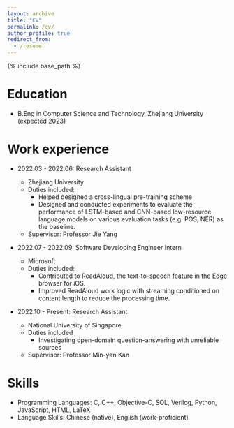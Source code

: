 ```yaml
---
layout: archive
title: "CV"
permalink: /cv/
author_profile: true
redirect_from:
  - /resume
---
```


{% include base_path %}

Education
======
* B.Eng in Computer Science and Technology, Zhejiang University (expected 2023)

Work experience
======
* 2022.03 - 2022.06: Research Assistant
  * Zhejiang University
  * Duties included: 
    * Helped designed a cross-lingual pre-training scheme
    * Designed and conducted experiments to evaluate the performance of LSTM-based and CNN-based low-resource language models on various evaluation tasks (e.g. POS, NER) as the baseline. 
  * Supervisor: Professor Jie Yang

* 2022.07 - 2022.09: Software Developing Engineer Intern
  * Microsoft
  * Duties included: 
    * Contributed to ReadAloud, the text-to-speech feature in the Edge browser for iOS. 
    * Improved ReadAloud work logic with streaming conditioned on content length to reduce the processing time. 

* 2022.10 - Present: Research Assistant
  * National University of Singapore
  * Duties included
    * Investigating open-domain question-answering with unreliable sources
  * Supervisor: Professor Min-yan Kan 
  
Skills
======
* Programming Languages: C, C++, Objective-C, SQL, Verilog, Python, JavaScript, HTML, LaTeX 
* Language Skills: Chinese (native), English (work-proficient)
  
